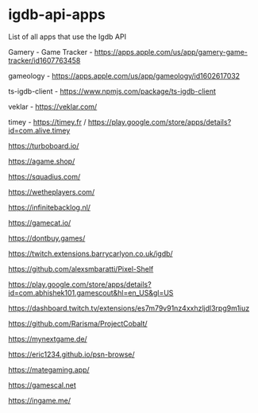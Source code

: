 # igdb-api-apps
List of all apps that use the Igdb API


Gamery - Game Tracker - https://apps.apple.com/us/app/gamery-game-tracker/id1607763458

gameology - https://apps.apple.com/us/app/gameology/id1602617032

 ts-igdb-client - https://www.npmjs.com/package/ts-igdb-client
 
 veklar - https://veklar.com/
 
 timey - https://timey.fr / https://play.google.com/store/apps/details?id=com.alive.timey
 
 https://turboboard.io/
 
 https://agame.shop/
 
 https://squadius.com/
 
 https://wetheplayers.com/
 
 https://infinitebacklog.nl/
 
 https://gamecat.io/
 
 https://dontbuy.games/
 
 https://twitch.extensions.barrycarlyon.co.uk/igdb/
 
 https://github.com/alexsmbaratti/Pixel-Shelf
 
 https://play.google.com/store/apps/details?id=com.abhishek101.gamescout&hl=en_US&gl=US
 
 https://dashboard.twitch.tv/extensions/es7m79v91nz4xxhzljdl3rpg9m1iuz
 
 https://github.com/Rarisma/ProjectCobalt/
 
 https://mynextgame.de/
 
 https://eric1234.github.io/psn-browse/
 
 https://mategaming.app/
 
 https://gamescal.net
 
 https://ingame.me/
